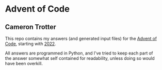 # Advent of Code
## Cameron Trotter

This repo contains my answers (and generated input files) for the [Advent of Code](https://adventofcode.com/), starting with [2022](https://adventofcode.com/2022/).

All answers are programmed in Python, and I've tried to keep each part of the answer somewhat self contained for readability, unless doing so would have been overkill.
